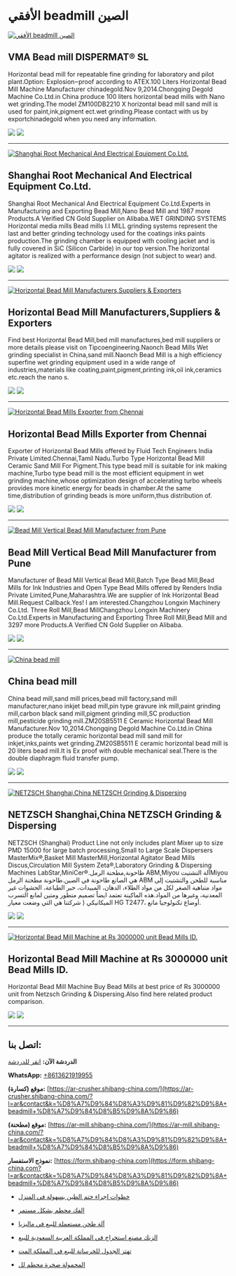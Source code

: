 # الأفقي beadmill الصين

<a href="https://swt.shibang-china.com/?l=ar&img&k=%D8%A7%D9%84%D8%A3%D9%81%D9%82%D9%8A+beadmill+%D8%A7%D9%84%D8%B5%D9%8A%D9%86" target="_blank">![الأفقي beadmill الصين](http://static.shibang-china.com/all-800x300/167.jpg)</a>

## VMA Bead mill DISPERMAT® SL
Horizontal bead mill for repeatable fine grinding for laboratory and pilot plant.Option: Explosion‒proof according to ATEX.100 Liters Horizontal Bead Mill Machine Manufacturer chinadegold.Nov 9,2014.Chongqing Degold Machine Co.Ltd.in China produce 100 liters horizontal bead mills with Nano wet grinding.The model ZM100DB2210 X horizontal bead mill sand mill is used for paint,ink,pigment ect.wet grinding.Please contact with us by exportchinadegold when you need any information.


<a href="https://whatsapp.shibangsoft.com/WhatsApp.php" target="_blank" title="WhatsApp">![](http://static.shibang-china.com/icon/whatsapp.png)</a> <a href="https://swt.shibang-china.com/?l=ar&icon&k=%D8%A7%D9%84%D8%A3%D9%81%D9%82%D9%8A+beadmill+%D8%A7%D9%84%D8%B5%D9%8A%D9%86" target="_blank">![](http://static.shibang-china.com/icon/chat-ar.png)</a>

---

<a href="https://swt.shibang-china.com/?l=ar&img&k=%D8%A7%D9%84%D8%A3%D9%81%D9%82%D9%8A+beadmill+%D8%A7%D9%84%D8%B5%D9%8A%D9%86" target="_blank">![Shanghai Root Mechanical And Electrical Equipment Co.Ltd.](http://static.shibang-china.com/all-800x300/460.jpg)</a>

## Shanghai Root Mechanical And Electrical Equipment Co.Ltd.
Shanghai Root Mechanical And Electrical Equipment Co.Ltd.Experts in Manufacturing and Exporting Bead Mill,Nano Bead Mill and 1987 more Products.A Verified CN Gold Supplier on Alibaba.WET GRINDING SYSTEMS Horizontal media mills Bead mills I.I MILL grinding systems represent the last and better grinding technology used for the coatings inks paints production.The grinding chamber is equipped with cooling jacket and is fully covered in SiC (Silicon Carbide) in our top version.The horizontal agitator is realized with a performance design (not subject to wear) and.


<a href="https://whatsapp.shibangsoft.com/WhatsApp.php" target="_blank" title="WhatsApp">![](http://static.shibang-china.com/icon/whatsapp.png)</a> <a href="https://swt.shibang-china.com/?l=ar&icon&k=%D8%A7%D9%84%D8%A3%D9%81%D9%82%D9%8A+beadmill+%D8%A7%D9%84%D8%B5%D9%8A%D9%86" target="_blank">![](http://static.shibang-china.com/icon/chat-ar.png)</a>

---

<a href="https://swt.shibang-china.com/?l=ar&img&k=%D8%A7%D9%84%D8%A3%D9%81%D9%82%D9%8A+beadmill+%D8%A7%D9%84%D8%B5%D9%8A%D9%86" target="_blank">![Horizontal Bead Mill Manufacturers,Suppliers &amp; Exporters](http://static.shibang-china.com/all-800x300/369.jpg)</a>

## Horizontal Bead Mill Manufacturers,Suppliers &amp; Exporters
Find best Horizontal Bead Mill,bed mill manufactures,bed mill suppliers or more details please visit on Tipcoengineering.Naonch Bead Mills Wet grinding specialist in China,sand mill.Naonch Bead Mill is a high efficiency superfine wet grinding equipment used in a wide range of industries,materials like coating,paint,pigment,printing ink,oil ink,ceramics etc.reach the nano s.


<a href="https://whatsapp.shibangsoft.com/WhatsApp.php" target="_blank" title="WhatsApp">![](http://static.shibang-china.com/icon/whatsapp.png)</a> <a href="https://swt.shibang-china.com/?l=ar&icon&k=%D8%A7%D9%84%D8%A3%D9%81%D9%82%D9%8A+beadmill+%D8%A7%D9%84%D8%B5%D9%8A%D9%86" target="_blank">![](http://static.shibang-china.com/icon/chat-ar.png)</a>

---

<a href="https://swt.shibang-china.com/?l=ar&img&k=%D8%A7%D9%84%D8%A3%D9%81%D9%82%D9%8A+beadmill+%D8%A7%D9%84%D8%B5%D9%8A%D9%86" target="_blank">![Horizontal Bead Mills Exporter from Chennai](http://static.shibang-china.com/all-800x300/30.jpg)</a>

## Horizontal Bead Mills Exporter from Chennai
Exporter of Horizontal Bead Mills offered by Fluid Tech Engineers India Private Limited.Chennai,Tamil Nadu.Turbo Type Horizontal Bead Mill Ceramic Sand Mill For Pigment.This type bead mill is suitable for ink making machine,Turbo type bead mill is the most efficient equipment in wet grinding machine,whose optimization design of accelerating turbo wheels provides more kinetic energy for beads in chamber.At the same time,distribution of grinding beads is more uniform,thus distribution of.


<a href="https://whatsapp.shibangsoft.com/WhatsApp.php" target="_blank" title="WhatsApp">![](http://static.shibang-china.com/icon/whatsapp.png)</a> <a href="https://swt.shibang-china.com/?l=ar&icon&k=%D8%A7%D9%84%D8%A3%D9%81%D9%82%D9%8A+beadmill+%D8%A7%D9%84%D8%B5%D9%8A%D9%86" target="_blank">![](http://static.shibang-china.com/icon/chat-ar.png)</a>

---

<a href="https://swt.shibang-china.com/?l=ar&img&k=%D8%A7%D9%84%D8%A3%D9%81%D9%82%D9%8A+beadmill+%D8%A7%D9%84%D8%B5%D9%8A%D9%86" target="_blank">![Bead Mill Vertical Bead Mill Manufacturer from Pune](http://static.shibang-china.com/all-800x300/1489.jpg)</a>

## Bead Mill Vertical Bead Mill Manufacturer from Pune
Manufacturer of Bead Mill Vertical Bead Mill,Batch Type Bead Mill,Bead Mills for Ink Industries and Open Type Bead Mills offered by Renders India Private Limited,Pune,Maharashtra.We are supplier of Ink Horizontal Bead Mill.Request Callback.Yes! I am interested.Changzhou Longxin Machinery Co.Ltd. Three Roll Mill,Bead MillChangzhou Longxin Machinery Co.Ltd.Experts in Manufacturing and Exporting Three Roll Mill,Bead Mill and 3297 more Products.A Verified CN Gold Supplier on Alibaba.


<a href="https://whatsapp.shibangsoft.com/WhatsApp.php" target="_blank" title="WhatsApp">![](http://static.shibang-china.com/icon/whatsapp.png)</a> <a href="https://swt.shibang-china.com/?l=ar&icon&k=%D8%A7%D9%84%D8%A3%D9%81%D9%82%D9%8A+beadmill+%D8%A7%D9%84%D8%B5%D9%8A%D9%86" target="_blank">![](http://static.shibang-china.com/icon/chat-ar.png)</a>

---

<a href="https://swt.shibang-china.com/?l=ar&img&k=%D8%A7%D9%84%D8%A3%D9%81%D9%82%D9%8A+beadmill+%D8%A7%D9%84%D8%B5%D9%8A%D9%86" target="_blank">![China bead mill](http://static.shibang-china.com/all-800x300/1191.jpg)</a>

## China bead mill
China bead mill,sand mill prices,bead mill factory,sand mill manufacturer,nano inkjet bead mill,pin type gravure ink mill,paint grinding mill,carbon black sand mill,pigment grinding mill,SC production mill,pesticide grinding mill.ZM20SB5511 E Ceramic Horizontal Bead Mill Manufacturer.Nov 10,2014.Chongqing Degold Machine Co.Ltd.in China produce the totally ceramic horizontal bead mill sand mill for inkjet,inks,paints wet grinding.ZM20SB5511 E ceramic horizontal bead mill is 20 liters bead mill.It is Ex proof with double mechanical seal.There is the double diaphragm fluid transfer pump.


<a href="https://whatsapp.shibangsoft.com/WhatsApp.php" target="_blank" title="WhatsApp">![](http://static.shibang-china.com/icon/whatsapp.png)</a> <a href="https://swt.shibang-china.com/?l=ar&icon&k=%D8%A7%D9%84%D8%A3%D9%81%D9%82%D9%8A+beadmill+%D8%A7%D9%84%D8%B5%D9%8A%D9%86" target="_blank">![](http://static.shibang-china.com/icon/chat-ar.png)</a>

---

<a href="https://swt.shibang-china.com/?l=ar&img&k=%D8%A7%D9%84%D8%A3%D9%81%D9%82%D9%8A+beadmill+%D8%A7%D9%84%D8%B5%D9%8A%D9%86" target="_blank">![NETZSCH Shanghai,China NETZSCH Grinding &amp; Dispersing](http://static.shibang-china.com/all-800x300/666.jpg)</a>

## NETZSCH Shanghai,China NETZSCH Grinding &amp; Dispersing
NETZSCH (Shanghai) Product Line not only includes plant Mixer up to size PMD 15000 for large batch processing,Small to Large Scale Dispersers MasterMix®,Basket Mill MasterMill,Horizontal Agitator Bead Mills Discus,Circulation Mill System Zeta®,Laboratory Grinding &amp; Dispersing Machines LabStar,MiniCer®.طاحونة,مطحنة الرمل ABM,Miyou آلة التشتيتMiyou هي الصانع طاحونة في الصين.طاحونة مطحنة الرمل ABM مناسبة للطحن والتشتيت إلى مواد متناهية الصغر لكل من مواد الطلاء، الدهان، المبيدات، حبر الطباعة، الحشوات غير المعدنية، وغيرها من المواد.هذه الماكينة تعتمد ايضاً تصميم متطور ومتين لمانع التسرب الميكانيكي ( شركتنا هي التي وضعت معيار HG T2477، أوضاع تكنولوجيا مانع.


<a href="https://whatsapp.shibangsoft.com/WhatsApp.php" target="_blank" title="WhatsApp">![](http://static.shibang-china.com/icon/whatsapp.png)</a> <a href="https://swt.shibang-china.com/?l=ar&icon&k=%D8%A7%D9%84%D8%A3%D9%81%D9%82%D9%8A+beadmill+%D8%A7%D9%84%D8%B5%D9%8A%D9%86" target="_blank">![](http://static.shibang-china.com/icon/chat-ar.png)</a>

---

<a href="https://swt.shibang-china.com/?l=ar&img&k=%D8%A7%D9%84%D8%A3%D9%81%D9%82%D9%8A+beadmill+%D8%A7%D9%84%D8%B5%D9%8A%D9%86" target="_blank">![Horizontal Bead Mill Machine at Rs 3000000 unit Bead Mills ID.](http://static.shibang-china.com/all-800x300/986.jpg)</a>

## Horizontal Bead Mill Machine at Rs 3000000 unit Bead Mills ID.
Horizontal Bead Mill Machine Buy Bead Mills at best price of Rs 3000000 unit from Netzsch Grinding &amp; Dispersing.Also find here related product comparison.

<a href="https://whatsapp.shibangsoft.com/WhatsApp.php" target="_blank" title="WhatsApp">![](http://static.shibang-china.com/icon/whatsapp.png)</a> <a href="https://swt.shibang-china.com/?l=ar&icon&k=%D8%A7%D9%84%D8%A3%D9%81%D9%82%D9%8A+beadmill+%D8%A7%D9%84%D8%B5%D9%8A%D9%86" target="_blank">![](http://static.shibang-china.com/icon/chat-ar.png)</a>

---
## اتصل بنا:

**الدردشة الآن:** [انقر للدردشة](https://swt.shibang-china.com?l=ar&contact&k=%D8%A7%D9%84%D8%A3%D9%81%D9%82%D9%8A+beadmill+%D8%A7%D9%84%D8%B5%D9%8A%D9%86)

**WhatsApp:**  [+8613621919955](https://whatsapp.shibangsoft.com/WhatsApp.php)

**موقع (كسارة):** [https://ar-crusher.shibang-china.com/](https://ar-crusher.shibang-china.com/?l=ar&contact&k=%D8%A7%D9%84%D8%A3%D9%81%D9%82%D9%8A+beadmill+%D8%A7%D9%84%D8%B5%D9%8A%D9%86)

**موقع (مطحنة):** [https://ar-mill.shibang-china.com/](https://ar-mill.shibang-china.com/?l=ar&contact&k=%D8%A7%D9%84%D8%A3%D9%81%D9%82%D9%8A+beadmill+%D8%A7%D9%84%D8%B5%D9%8A%D9%86)

**نموذج الاستفسار:** [https://form.shibang-china.com](https://form.shibang-china.com?l=ar&contact&k=%D8%A7%D9%84%D8%A3%D9%81%D9%82%D9%8A+beadmill+%D8%A7%D9%84%D8%B5%D9%8A%D9%86)

* [خطوات إجراء ختم الطين بسهولة في المنزل](../24/%D8%AE%D8%B7%D9%88%D8%A7%D8%AA%20%D8%A5%D8%AC%D8%B1%D8%A7%D8%A1%20%D8%AE%D8%AA%D9%85%20%D8%A7%D9%84%D8%B7%D9%8A%D9%86%20%D8%A8%D8%B3%D9%87%D9%88%D9%84%D8%A9%20%D9%81%D9%8A%20%D8%A7%D9%84%D9%85%D9%86%D8%B2%D9%84.md)

* [الفك محطم بشكل مستمر](../22/%D8%A7%D9%84%D9%81%D9%83%20%D9%85%D8%AD%D8%B7%D9%85%20%D8%A8%D8%B4%D9%83%D9%84%20%D9%85%D8%B3%D8%AA%D9%85%D8%B1.md)

* [آلة طحن مستعملة للبيع في ماليزيا](../25/%D8%A2%D9%84%D8%A9%20%D8%B7%D8%AD%D9%86%20%D9%85%D8%B3%D8%AA%D8%B9%D9%85%D9%84%D8%A9%20%D9%84%D9%84%D8%A8%D9%8A%D8%B9%20%D9%81%D9%8A%20%D9%85%D8%A7%D9%84%D9%8A%D8%B2%D9%8A%D8%A7.md)

* [الزنك مصنع استخراج في المملكة العربية السعودية للبيع](../21/%D8%A7%D9%84%D8%B2%D9%86%D9%83%20%D9%85%D8%B5%D9%86%D8%B9%20%D8%A7%D8%B3%D8%AA%D8%AE%D8%B1%D8%A7%D8%AC%20%D9%81%D9%8A%20%D8%A7%D9%84%D9%85%D9%85%D9%84%D9%83%D8%A9%20%D8%A7%D9%84%D8%B9%D8%B1%D8%A8%D9%8A%D8%A9%20%D8%A7%D9%84%D8%B3%D8%B9%D9%88%D8%AF%D9%8A%D8%A9%20%D9%84%D9%84%D8%A8%D9%8A%D8%B9.md)

* [تهتز الجدول للخرسانة للبيع في المملكة المت](../25/%D8%AA%D9%87%D8%AA%D8%B2%20%D8%A7%D9%84%D8%AC%D8%AF%D9%88%D9%84%20%D9%84%D9%84%D8%AE%D8%B1%D8%B3%D8%A7%D9%86%D8%A9%20%D9%84%D9%84%D8%A8%D9%8A%D8%B9%20%D9%81%D9%8A%20%D8%A7%D9%84%D9%85%D9%85%D9%84%D9%83%D8%A9%20%D8%A7%D9%84%D9%85%D8%AA.md)

* [المحمولة صخرة محطم لل](../25/%D8%A7%D9%84%D9%85%D8%AD%D9%85%D9%88%D9%84%D8%A9%20%D8%B5%D8%AE%D8%B1%D8%A9%20%D9%85%D8%AD%D8%B7%D9%85%20%D9%84%D9%84.md)